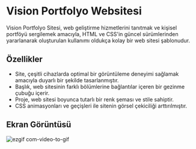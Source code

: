 ﻿# Vision Portfolyo Websitesi

Vision Portfolyo Sitesi, web geliştirme hizmetlerini tanıtmak ve kişisel portföyü sergilemek amacıyla, HTML ve CSS'in güncel sürümlerinden yararlanarak oluşturulan kullanımı oldukça kolay bir web sitesi şablonudur.

## Özellikler

* Site, çeşitli cihazlarda optimal bir görüntüleme deneyimi sağlamak amacıyla duyarlı bir şekilde tasarlanmıştır.
* Başlık, web sitesinin farklı bölümlerine bağlantılar içeren bir gezinme çubuğu içerir.
* Proje, web sitesi boyunca tutarlı bir renk şeması ve stile sahiptir.
* CSS animasyonları ve geçişleri ile sitenin görsel çekiciliği arttırılmıştır.

## Ekran Görüntüsü

![ezgif com-video-to-gif](https://github.com/serhatakhan/PortfolyoWebsitesi/assets/147662915/34bce62b-cfdc-4c99-a65c-771230aa4e16)

